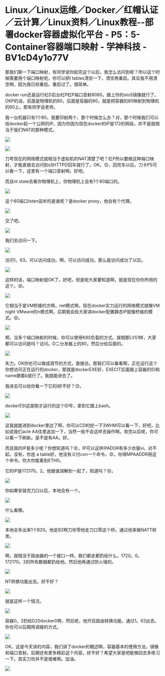 # Linux／Linux运维／Docker／红帽认证／云计算／Linux资料／Linux教程--部署docker容器虚拟化平台 - P5：5-Container容器端口映射 - 学神科技 - BV1cD4y1o77V

那我们聊一下端口映射，有同学说你起完这个以后，我怎么访问到呢？所以这个时候需要用个端口映射呃，你可以把I tables清空一下，清空再重启。其实我不用清空啊，因为我已经重启。重启过了。很简单。

docker run还是运行杠D后台杠P杠P端口音射8080，跟上你的stoS镜像就行了。OKP的话，前面是物理机的80，后面是容器的80，就是把容器的80映射到物理机的80上。那有同学说老师。

我一台机器只有1个80，我要印射两个，那个时候怎么办？对，那个时候我们可以给docker起一个公网的IP。因为你因为现在docker的IP是172的网段，并不是就相当于我们NAT的那种模式。



![](img/07b0cde8a38cf4172b4eb43e147b73e4_1.png)

![](img/07b0cde8a38cf4172b4eb43e147b73e4_2.png)

刀考现在的网络模式就相当于虚拟机的NAT清楚了吧？杠P所以要做这种端口映射，才能直接去访问到sSHTTPD回车就行了。OK。😊，回完车以后，刀卡PS可以看一下，这里有一个端口音射啊。好吧。

而且nt state去看你物理机上，你物理机上会有1个80端口的。

![](img/07b0cde8a38cf4172b4eb43e147b73e4_4.png)

这个80端口listen监听的是谁呢？是docker proxy，他会有个代理。

![](img/07b0cde8a38cf4172b4eb43e147b73e4_6.png)

交了吧。

![](img/07b0cde8a38cf4172b4eb43e147b73e4_8.png)

我们去访问一下。

![](img/07b0cde8a38cf4172b4eb43e147b73e4_10.png)

访问1。63。可以访问成功。啊，可以访问成功。那么能访问成功了以后。

![](img/07b0cde8a38cf4172b4eb43e147b73e4_12.png)

这样的话，端口映射就OK了。好吧，但是呢大家要知道啊，就是现在你你所用的这个。😡。

![](img/07b0cde8a38cf4172b4eb43e147b73e4_14.png)

它相当于是VM桥接的方啊，net模式啊，现在docker实力运行的网络模式就像VM night VMware的n模式啊，后期我会给大家讲docker配置静态IP就像桥接的模式。😡。



![](img/07b0cde8a38cf4172b4eb43e147b73e4_16.png)

啊，当多个端口映射的时候，你可以使用K8S负载的方式。就相那LVS1样，大家都可以访问是吗？访问。D二分发器上的80，然后分给后面的。



![](img/07b0cde8a38cf4172b4eb43e147b73e4_18.png)

失力。OK你也可以做成调节的方式，直接访。那我们可以看看啊，正在运行这个你想访问正在运行的docker，那就是dockerEXE好，EXECIT后面跟上容器的ID和name跟着b就行了。我就能进去了。

我进去可以给你看一下它的I好不好？😊。

![](img/07b0cde8a38cf4172b4eb43e147b73e4_20.png)

dockerESI这是刚才运行的这个ID号，拿到它跟上bash。

![](img/07b0cde8a38cf4172b4eb43e147b73e4_22.png)

这我就能进到docker里边了啊，你可以CD的挖一下3WHM可以看一下，好吧，比如说我们acle AA往里追加一下，当然一般不会这样去操作啊。改完以后呢，你可以看一下刷新。是不是有AA。好。

而且我的IP是多少呢？你想知道吗？😡，IP可以这样IPADDR有多少衣服vi。对不起，没有，你连 a table好，他没有义付con一个命令。😡，你得MPAADDR用这个命令。你大你能看到ETH0。

它的IP是172170。2。他跟谁调解到一起了，知道吗？😡。

![](img/07b0cde8a38cf4172b4eb43e147b73e4_24.png)

你如果安装完刀口以后，本地会有一个。

![](img/07b0cde8a38cf4172b4eb43e147b73e4_26.png)

什么看哪。

![](img/07b0cde8a38cf4172b4eb43e147b73e4_28.png)

本地会多出来1个B20。他走B2啊刀坎零他走刀口零这个桥。通过他来做NATT转发。

![](img/07b0cde8a38cf4172b4eb43e147b73e4_30.png)

啊，就相当于路由器的一个接口一样。我们都走都扔给什么，1720。0。172170。2的所有数据都扔给他。然后他再通过防火墙的。



![](img/07b0cde8a38cf4172b4eb43e147b73e4_32.png)

NT转换功能出去。好不好？

![](img/07b0cde8a38cf4172b4eb43e147b73e4_34.png)

就是这样一个情况。

![](img/07b0cde8a38cf4172b4eb43e147b73e4_36.png)

容器0。2扔给D20docker0啊，然后呢，他开启路由转换功能，通过1。63出去。你也可以后期用调接的方式。



![](img/07b0cde8a38cf4172b4eb43e147b73e4_38.png)

OK。这是今天讲的内容，我们讲了docker的概述啊，容器基本的使用方法，镜像和端口音射。后期还有更多精彩这个内容，好不好？希望大家是吧能够回去多练习一下。其实刀坎并不是很难啊。加油。



![](img/07b0cde8a38cf4172b4eb43e147b73e4_40.png)